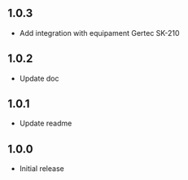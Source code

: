 ## 1.0.3

* Add integration with equipament Gertec SK-210

## 1.0.2

* Update doc

## 1.0.1

* Update readme

## 1.0.0

* Initial release
